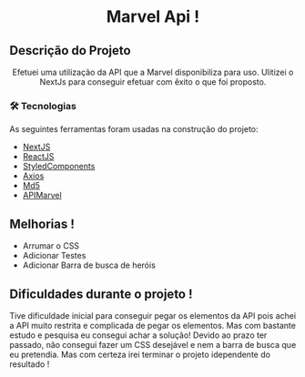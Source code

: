 <h1 align="center">Marvel Api !</h1>


## Descrição do Projeto
<p align="center">Efetuei uma utilização da API que a Marvel disponibiliza para uso. Ulitizei o NextJs para conseguir efetuar com êxito o que foi proposto.</p>

### 🛠 Tecnologias

As seguintes ferramentas foram usadas na construção do projeto:

- [NextJS](https://nextjs.org/)
- [ReactJS](https://pt-br.reactjs.org/)
- [StyledComponents](https://styled-components.com/)
- [Axios](https://www.npmjs.com/package/axios)
- [Md5](https://www.npmjs.com/package/md5)
- [APIMarvel](https://developer.marvel.com/)

## Melhorias !

* Arrumar o CSS
* Adicionar Testes
* Adicionar Barra de busca de heróis

## Dificuldades durante o projeto !

Tive dificuldade inicial para conseguir pegar os elementos da API pois achei a API muito restrita e complicada de pegar os elementos. Mas com bastante estudo e pesquisa eu consegui achar a solução! Devido ao prazo ter passado, não consegui fazer um CSS desejável e nem a barra de busca que eu pretendia. Mas com certeza irei terminar o projeto idependente do resultado !